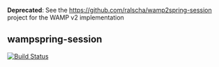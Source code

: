 **Deprecated**: See the https://github.com/ralscha/wamp2spring-session project for the WAMP v2 implementation

## wampspring-session
[![Build Status](https://api.travis-ci.org/ralscha/wampspring-session.png)](https://travis-ci.org/ralscha/wampspring-session)

